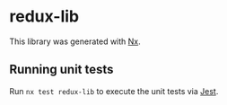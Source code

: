 # redux-lib

This library was generated with [Nx](https://nx.dev).

## Running unit tests

Run `nx test redux-lib` to execute the unit tests via [Jest](https://jestjs.io).
